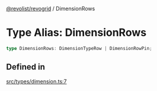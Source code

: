 [@revolist/revogrid](README.md) / DimensionRows

# Type Alias: DimensionRows

```ts
type DimensionRows: DimensionTypeRow | DimensionRowPin;
```

## Defined in

[src/types/dimension.ts:7](https://github.com/revolist/revogrid/blob/93978cbf92b3c4002586c5528517b1ce86d856d9/src/types/dimension.ts#L7)
